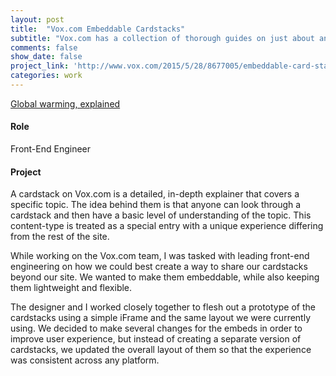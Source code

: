 ```yaml
---
layout: post
title:  "Vox.com Embeddable Cardstacks"
subtitle: "Vox.com has a collection of thorough guides on just about any issue. I worked with a team to make it so they could be shared anywhere."
comments: false
show_date: false
project_link: 'http://www.vox.com/2015/5/28/8677005/embeddable-card-stacks-launch'
categories: work
---
```


<div class="vox-cardstack"><a href="http://www.vox.com/cards/global-warming">Global warming, explained</a></div>
<script src="//embed.vox.com/cardstack.js"></script>


#### Role
Front-End Engineer

#### Project

A cardstack on Vox.com is a detailed, in-depth explainer that covers a specific topic. The idea behind them is that anyone can look through a cardstack and then have a basic level of understanding of the topic. This content-type is treated as a special entry with a unique experience differing from the rest of the site.

While working on the Vox.com team, I was tasked with leading front-end engineering on how we could best create a way to share our cardstacks beyond our site. We wanted to make them embeddable, while also keeping them lightweight and flexible.

The designer and I worked closely together to flesh out a prototype of the cardstacks using a simple iFrame and the same layout we were currently using. We decided to make several changes for the embeds in order to improve user experience, but instead of creating a separate version of cardstacks, we updated the overall layout of them so that the experience was consistent across any platform.
